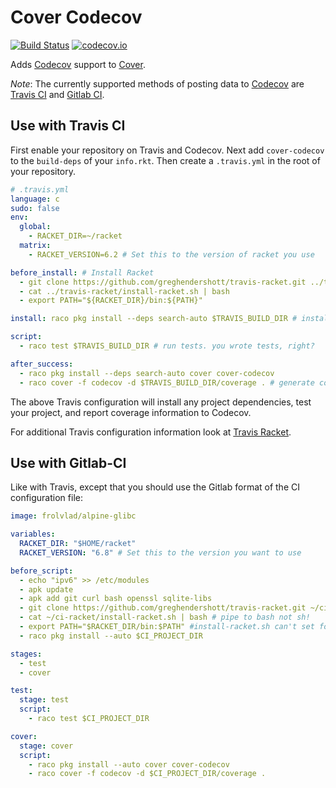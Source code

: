 # Cover Codecov

[![Build Status](https://travis-ci.org/codecov/codecov-racket.svg?branch=master)](https://travis-ci.org/codecov/codecov-racket)
[![codecov.io](https://codecov.io/github/codecov/codecov-racket/coverage.svg?branch=master)](https://codecov.io/github/codecov/codecov-racket?branch=master)

Adds [Codecov](https://codecov.io/) support to [Cover](https://github.com/florence/cover).

_Note_:  The currently supported methods of posting data to [Codecov](https://codecov.io/) are [Travis CI](https://travis-ci.org/) and [Gitlab CI](https://about.gitlab.com/gitlab-ci/).

## Use with Travis CI
First enable your repository on Travis and Codecov.
Next add `cover-codecov` to the `build-deps` of your `info.rkt`.
Then create a `.travis.yml` in the root of your repository.

```yml
# .travis.yml
language: c
sudo: false
env:
  global:
    - RACKET_DIR=~/racket
  matrix:
    - RACKET_VERSION=6.2 # Set this to the version of racket you use

before_install: # Install Racket
  - git clone https://github.com/greghendershott/travis-racket.git ../travis-racket
  - cat ../travis-racket/install-racket.sh | bash
  - export PATH="${RACKET_DIR}/bin:${PATH}"

install: raco pkg install --deps search-auto $TRAVIS_BUILD_DIR # install dependencies

script:
  - raco test $TRAVIS_BUILD_DIR # run tests. you wrote tests, right?

after_success:
  - raco pkg install --deps search-auto cover cover-codecov
  - raco cover -f codecov -d $TRAVIS_BUILD_DIR/coverage . # generate coverage information for coveralls
```
The above Travis configuration will install any project dependencies, test your project, and report coverage information to Codecov.

For additional Travis configuration information look at [Travis Racket](https://github.com/greghendershott/travis-racket).

## Use with Gitlab-CI
Like with Travis, except that you should use the Gitlab format
of the CI configuration file:

```yml
image: frolvlad/alpine-glibc

variables:
  RACKET_DIR: "$HOME/racket"
  RACKET_VERSION: "6.8" # Set this to the version you want to use

before_script:
  - echo "ipv6" >> /etc/modules
  - apk update
  - apk add git curl bash openssl sqlite-libs
  - git clone https://github.com/greghendershott/travis-racket.git ~/ci-racket
  - cat ~/ci-racket/install-racket.sh | bash # pipe to bash not sh!
  - export PATH="$RACKET_DIR/bin:$PATH" #install-racket.sh can't set for us
  - raco pkg install --auto $CI_PROJECT_DIR

stages:
  - test
  - cover

test:
  stage: test
  script:
    - raco test $CI_PROJECT_DIR

cover:
  stage: cover
  script:
    - raco pkg install --auto cover cover-codecov
    - raco cover -f codecov -d $CI_PROJECT_DIR/coverage .
```
